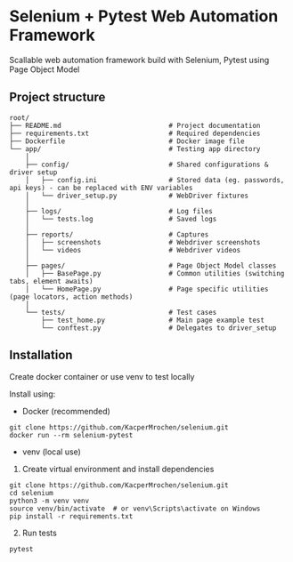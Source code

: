# Selenium + Pytest Web Automation Framework

Scallable web automation framework build with Selenium, Pytest using Page Object Model

## Project structure

```
root/
├── README.md                           # Project documentation
├── requirements.txt                    # Required dependencies
├── Dockerfile                          # Docker image file
└── app/                                # Testing app directory
    │
    ├── config/                         # Shared configurations & driver setup
    │   ├── config.ini                  # Stored data (eg. passwords, api keys) - can be replaced with ENV variables
    │   └── driver_setup.py             # WebDriver fixtures
    │
    ├── logs/                           # Log files
    │   └── tests.log                   # Saved logs
    │
    ├── reports/                        # Captures
    │   ├── screenshots                 # Webdriver screenshots
    │   └── videos                      # Webdriver videos
    │
    ├── pages/                          # Page Object Model classes
    │   ├── BasePage.py                 # Common utilities (switching tabs, element awaits)
    │   └── HomePage.py                 # Page specific utilities (page locators, action methods)
    │
    └── tests/                          # Test cases
        ├── test_home.py                # Main page example test
        └── conftest.py                 # Delegates to driver_setup
```

## Installation

Create docker container or use venv to test locally

Install using:

- Docker (recommended)

```
git clone https://github.com/KacperMrochen/selenium.git
docker run --rm selenium-pytest
```

- venv (local use)

1. Create virtual environment and install dependencies

```
git clone https://github.com/KacperMrochen/selenium.git
cd selenium
python3 -m venv venv
source venv/bin/activate  # or venv\Scripts\activate on Windows
pip install -r requirements.txt
```

2. Run tests

```
pytest
```

